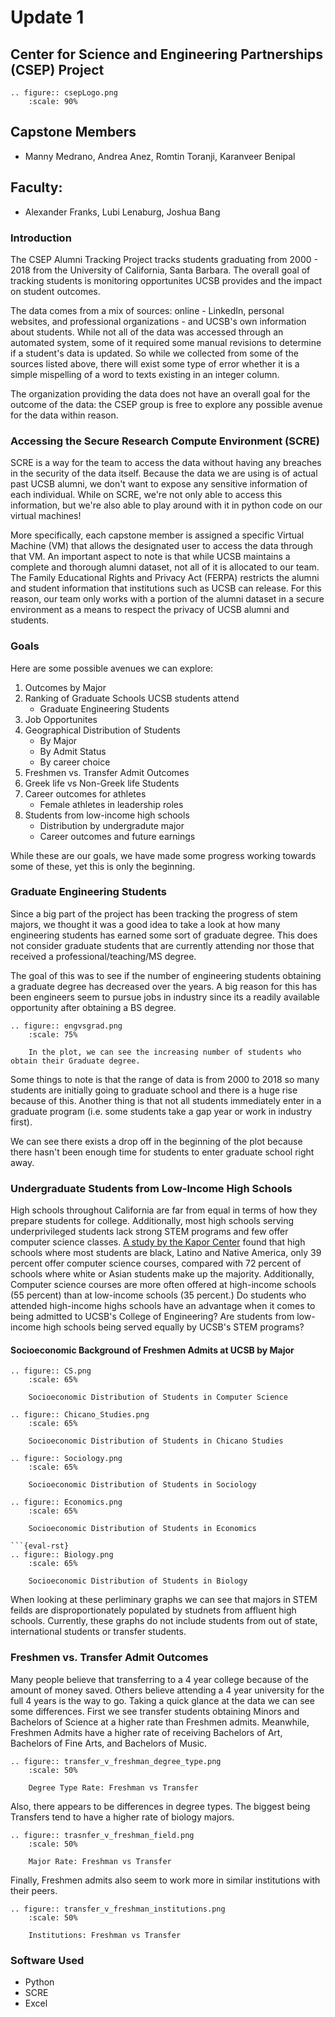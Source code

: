 # Update 1
## Center for Science and Engineering Partnerships (CSEP) Project
```{eval-rst}
.. figure:: csepLogo.png
    :scale: 90% 
```
## Capstone Members
* Manny Medrano, Andrea Anez, Romtin Toranji, Karanveer Benipal
## Faculty:
* Alexander Franks, Lubi Lenaburg, Joshua Bang

### Introduction
The CSEP Alumni Tracking Project tracks students graduating from  2000 - 2018 from the University of California, Santa Barbara. The overall goal of tracking students is monitoring opportunites UCSB provides and the impact on student outcomes. 

The data comes from a mix of sources: online - LinkedIn, personal websites, and professional organizations - and UCSB's own information about students. While not all of the data was accessed through an automated system, some of it required some manual revisions to determine if a student's data is updated. So while we collected from some of the sources listed above, there will exist some type of error whether it is a simple mispelling of a word to texts existing in an integer column. 

The organization providing the data does not have an overall goal for the outcome of the data: the CSEP group is free to explore any possible avenue for the data within reason.  

### Accessing the Secure Research Compute Environment (SCRE)
SCRE is a way for the team to access the data without having any breaches in the security of the data itself. Because the data we are using is of actual past UCSB alumni, we don't want to expose any sensitive information of each individual. While on SCRE, we're not only able to access this information, but we're also able to play around with it in python code on our virtual machines! 

More specifically, each capstone member is assigned a specific Virtual Machine (VM) that allows the designated user to access the data through that VM. An important aspect to note is that while UCSB maintains a complete and thorough alumni dataset, not all of it is allocated to our team. The Family Educational Rights and Privacy Act (FERPA) restricts the alumni and student information that institutions such as UCSB can release. For this reason, our team only works with a portion of the alumni dataset in a secure environment as a means to respect the privacy of UCSB alumni and students.

### Goals
Here are some possible avenues we can explore:  
1. Outcomes by Major  
2. Ranking of Graduate Schools UCSB students attend
    * Graduate Engineering Students
3. Job Opportunites
4. Geographical Distribution of Students
    * By Major
    * By Admit Status
    * By career choice
5. Freshmen vs. Transfer Admit Outcomes
6. Greek life vs Non-Greek life Students
7. Career outcomes for athletes 
    * Female athletes in leadership roles 
8. Students from low-income high schools 
    * Distribution by undergradute major 
    * Career outcomes and future earnings 

While these are our goals, we have made some progress working towards some of these, yet this is only the beginning.

### Graduate Engineering Students
Since a big part of the project has been tracking the progress of stem majors, we thought it was a good idea to take a look at how many engineering students has earned some sort of graduate degree. This does not consider graduate students that are currently attending nor those that received a professional/teaching/MS degree. 

The goal of this was to see if the number of engineering students obtaining a graduate degree has decreased over the years. A big reason for this has been engineers seem to pursue jobs in industry since its a readily available opportunity after obtaining a BS degree. 
```{eval-rst}
.. figure:: engvsgrad.png
    :scale: 75%
    
    In the plot, we can see the increasing number of students who obtain their Graduate degree. 
```
Some things to note is that the range of data is from 2000 to 2018 so many students are initially going to graduate school and there is a huge rise because of this. Another thing is that not all students immediately enter in a graduate program (i.e. some students take a gap year or work in industry first).

We can see there exists a drop off in the beginning of the plot because there hasn't been enough time for students to enter graduate school right away.

### Undergraduate Students from Low-Income High Schools 
High schools throughout California are far from equal in terms of how they prepare students for college. Additionally, most high schools serving underprivileged students lack strong STEM programs and few offer computer science classes. [A study by the Kapor Center](https://www.kaporcenter.org/wp-content/uploads/2019/06/Computer-Science-in-California-Schools.pdf)    found that high schools where most students are black, Latino and Native America, only 39 percent offer computer science courses, compared with 72 percent of schools where white or Asian students make up the majority. Additionally, Computer science courses are more often offered at high-income schools (55 percent) than at low-income schools (35 percent.) Do students who attended high-income highs schools have an advantage when it comes to being admitted to UCSB's College of Engineering? Are students from low-income high schools being served equally by UCSB's STEM programs?


#### Socioeconomic Background of Freshmen Admits at UCSB by Major 

```{eval-rst}
.. figure:: CS.png
    :scale: 65%

    Socioeconomic Distribution of Students in Computer Science 
```
```{eval-rst}
.. figure:: Chicano_Studies.png
    :scale: 65%

    Socioeconomic Distribution of Students in Chicano Studies  
```
```{eval-rst}
.. figure:: Sociology.png
    :scale: 65%

    Socioeconomic Distribution of Students in Sociology 
```
```{eval-rst}
.. figure:: Economics.png
    :scale: 65%

    Socioeconomic Distribution of Students in Economics
```
```
```{eval-rst}
.. figure:: Biology.png
    :scale: 65%

    Socioeconomic Distribution of Students in Biology
```
When looking at these perliminary graphs we can see that majors in STEM feilds are disproportionately populated by studnets from affluent high schools. Currently, these graphs do not include students from out of state, international students or transfer students. 


### Freshmen vs. Transfer Admit Outcomes  
Many people believe that transferring to a 4 year college because of the amount of money saved. Others believe attending a 4 year university for the full 4 years is the way to go. Taking a quick glance at the data we can see some differences. First we see transfer students obtaining Minors and Bachelors of Science at a higher rate than Freshmen admits. Meanwhile, Freshmen Admits have a higher rate of receiving Bachelors of Art, Bachelors of Fine Arts, and Bachelors of Music. 
```{eval-rst}
.. figure:: transfer_v_freshman_degree_type.png
    :scale: 50%

    Degree Type Rate: Freshman vs Transfer
```
 
Also, there appears to be differences in degree types. The biggest being Transfers tend to have a higher rate of biology majors.
```{eval-rst}
.. figure:: trasnfer_v_freshman_field.png
    :scale: 50%

    Major Rate: Freshman vs Transfer
```

Finally, Freshmen admits also seem to work more in similar institutions with their peers.  
```{eval-rst}
.. figure:: transfer_v_freshman_institutions.png
    :scale: 50%

    Institutions: Freshman vs Transfer
```


### Software Used
* Python
* SCRE
* Excel